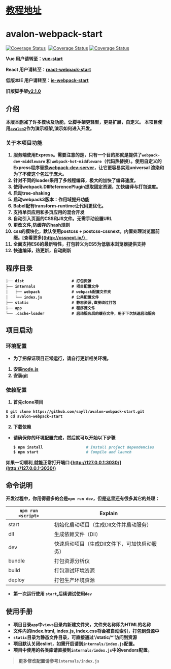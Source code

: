 # [教程地址](https://www.cnblogs.com/rubylouvre/p/3181291.html)
# avalon-webpack-start
[![Coverage Status](https://travis-ci.org/sayll/avalon-webpack-start.svg?branch=master)](https://travis-ci.org/sayll/avalon-webpack-start)  [![Coverage Status](https://coveralls.io/repos/github/sayll/avalon-webpack-start/badge.svg)](https://coveralls.io/github/sayll/avalon-webpack-start) [![Coverage Status](https://codeclimate.com/github/sayll/avalon-webpack-start/badges/gpa.svg)](https://codeclimate.com/github/sayll/avalon-webpack-start)

<b>Vue 用户请转至：[vue-start](https://github.com/sayll/vue-start)</b>

<b>React 用户请转至：[react-webpack-start](https://github.com/sayll/react-webpack-start)</b>

<b>低版本IE 用户请转至：[ie-webpack-start](https://github.com/sayll/ie-webpack-start)</b>

<b>旧版脚手架[v2.1.0](https://github.com/sayll/avalon-webpack-start/tree/v2.1.0)

## 介绍
本版本删减了许多模块及功能，让脚手架更轻型，更易扩展，自定义。
本项目使用[`avalon2`](https://github.com/RubyLouvre/avalon)作为演示框架,演示如何进入开发。

### 关于本项目功能
1. 服务端使用Express。需要注意的是，只有一个目的那就是提供了`webpack-dev-middleware` 和 `webpack-hot-middleware`（代码热替换）。使用自定义的Express程序替换[webpack-dev-server](https://github.com/webpack/webpack-dev-server)，让它更容易实现universal 渲染和为了不使这个包过于庞大。
2. 针对不同的loader采用了多线程编译，极大的加快了编译速度。
3. 使用webpack.DllReferencePlugin提取固定资源，加快编译与打包速度。
4. 启动tree-shaking
5. 启动webpack3版本：作用域提升功能
6. Babel配有transform-runtime让代码更优化。
7. 支持单页应用和多页应用的混合开发
8. 自动引入页面的CSS和JS文件。无需手动设置URL
9. 更改文件,防缓存的hash规则
10. css的模块化，默认使用postcss + postcss-cssnext，内置处理浏览器前缀。[查看更多](http://cssnext.io/）
11. 全面支持ES6的最新特性，打包转义为ES5为低版本浏览器提供支持
12. 快速编译，热更新，自动刷新

## 程序目录

```
├── dist                     # 打包资源
├── internals                # 项目配置文件
│   ├── webpack              # webpack配置文件夹
│   └── index.js             # 公共配置文件
├── static                   # 静态资源,直接绕过打包
├── app                      # 程序源文件
└── .cache-loader            # 启动服务后的缓存文件，用于下次快速启动服务
```

## 项目启动

### 环境配置
* 为了把保证项目正常运行，请自行更新相关环境。
1. 安装[node.js](https://nodejs.org/)
2. 安装[git](https://git-scm.com/)

### 依赖配置
1. 首先clone项目
```bash
$ git clone https://github.com/sayll/avalon-webpack-start.git
$ cd avalon-webpack-start
```

2. 下载依赖
* 请确保你的环境配置完成，然后就可以开始以下步骤
  ```bash
  $ npm install                   # Install project dependencies
  $ npm start                     # Compile and launch
  ```
如果一切顺利,就能正常打开端口:[http://127.0.0.1:3030/](http://127.0.0.1:3030/)

## 命令说明

开发过程中，你用得最多的会是`npm run dev`，但是这里还有很多其它的处理：

|`npm run <script>`|Explain|
|------------------|-----------|
|start|初始化启动项目（生成Dll文件并启动服务）|
|dll|生成依赖文件（Dll）|
|dev|快速启动项目（生成Dll文件下，可加快启动服务）|
|bundle|打包资源分析仪|
|build|打包测试环境资源|
|deploy|打包生产环境资源|

* 第一次运行使用 `start`,后续调试使用`dev`

## 使用手册

* 项目目录`app`中`views`目录内新建文件夹，文件夹名称即为HTML的名称
* 文件内的index.html, index.js, index.css将会被自动索引，打包到资源中
* `static`目录为静态文件目录，可直接通过'/static/*'访问到资源
* 项目默认关闭eslint，如需开启请到`internals/index.js`配置。
* 项目中使用的各类库请直接到`internals/index.js`中的vendors配置。

> 更多修改配置请参考`internals/index.js`
